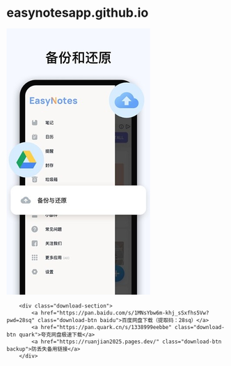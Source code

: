 # easynotesapp.github.io

  <img src="EasyNotes.jpg" alt="Easy Notes界面截图" class="screenshot">

        <div class="download-section">
            <a href="https://pan.baidu.com/s/1MNsYbw6m-khj_sSxfhs5Vw?pwd=28sq" class="download-btn baidu">百度网盘下载（提取码：28sq）</a>
            <a href="https://pan.quark.cn/s/1338999eebbe" class="download-btn quark">夸克网盘极速下载</a>
            <a href="https://ruanjian2025.pages.dev/" class="download-btn backup">防丢失备用链接</a>
        </div>
